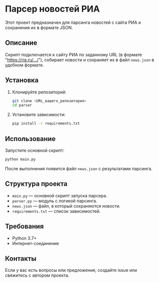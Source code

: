 # Парсер новостей РИА

Этот проект предназначен для парсинга новостей с сайта РИА и сохранения их в формате JSON.

## Описание

Скрипт подключается к сайту РИА по заданному URL (в формате "https://ria.ru/.../"), собирает новости и сохраняет их в файл `news.json` в удобном формате.

## Установка

1. Клонируйте репозиторий:
   ```bash
   git clone <URL_вашего_репозитория>
   cd parser
   ```

2. Установите зависимости:
   ```bash
   pip install -r requirements.txt
   ```

## Использование

Запустите основной скрипт:
```bash
python main.py
```

После выполнения появится файл `news.json` с результатами парсинга.

## Структура проекта

- `main.py` — основной скрипт запуска парсера.
- `parser.py` — модуль с логикой парсинга.
- `news.json` — файл, в который сохраняются новости.
- `requirements.txt` — список зависимостей.

## Требования

- Python 3.7+
- Интернет-соединение

## Контакты

Если у вас есть вопросы или предложения, создайте issue или свяжитесь с автором проекта. 